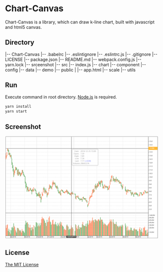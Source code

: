 # Chart-Canvas
Chart-Canvas is a library, which can draw k-line chart, built with javascript and html5 canvas.

## Directory
|-- Chart-Canvas
    |-- .babelrc
    |-- .eslintignore
    |-- .eslintrc.js
    |-- .gitignore
    |-- LICENSE
    |-- package.json
    |-- README.md
    |-- webpack.config.js
    |-- yarn.lock
    |-- srceenshot
    |-- src
        |-- index.js
        |-- chart
        |-- component
        |-- config
        |-- data
        |-- demo
        |-- public
        |   |-- app.html
        |-- scale
        |-- utils


## Run
Execute command in root directory. [Node.js](https://nodejs.org) is required.
```bash
yarn install
yarn start
```

## Screenshot
<img width="800" src="./screenshot/chart.png"/>

## License
[The MIT License](LICENSE.md)